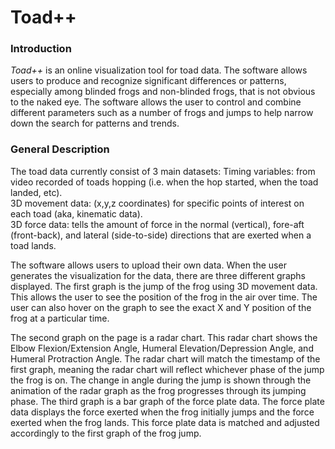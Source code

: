 
# Toad++ 
 
### Introduction
*Toad++* is an online visualization tool for toad data. The software allows users to produce and recognize significant differences or patterns, especially among blinded frogs and non-blinded frogs, that is not obvious to the naked eye. The software allows the user to control and combine different parameters such as a number of frogs and jumps to help narrow down the search for patterns and trends.

### General Description 
The toad data currently consist of 3 main datasets: 
Timing variables: from video recorded of toads hopping (i.e. when the hop started, when the toad landed, etc).  
3D movement data:  (x,y,z coordinates) for specific points of interest on each toad  (aka, kinematic data).  
3D force data: tells the amount of force in the normal (vertical), fore-aft (front-back), and lateral (side-to-side) directions that are exerted when a toad lands.

The software allows users to upload their own data. When the user generates the visualization for the data, there are three different graphs displayed. The first graph is the jump of the frog using 3D movement data. This allows the user to see the position of the frog in the air over time. The user can also hover on the graph to see the exact X and Y position of the frog at a particular time. 

The second graph on the page is a radar chart. This radar chart shows the Elbow Flexion/Extension Angle, Humeral Elevation/Depression Angle, and Humeral Protraction Angle. The radar chart will match the timestamp of the first graph, meaning the radar chart will reflect whichever phase of the jump the frog is on. The change in angle during the jump is shown through the animation of the radar graph as the frog progresses through its jumping phase.
The third graph is a bar graph of the force plate data. The force plate data displays the force exerted when the frog initially jumps and the force exerted when the frog lands. This force plate data is matched and adjusted accordingly to the first graph of the frog jump.  

